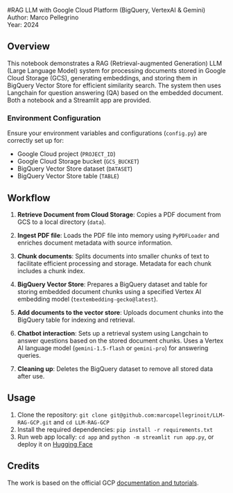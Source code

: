 #RAG LLM with Google Cloud Platform (BigQuery, VertexAI & Gemini)
Author: Marco Pellegrino<br>
Year: 2024

## Overview
This notebook demonstrates a RAG (Retrieval-augmented Generation) LLM (Large Language Model) system for processing documents stored in Google Cloud Storage (GCS), generating embeddings, and storing them in BigQuery Vector Store for efficient similarity search. The system then uses Langchain for question answering (QA) based on the embedded document. Both a notebook and a Streamlit app are provided.
  
### Environment Configuration
Ensure your environment variables and configurations (`config.py`) are correctly set up for:
- Google Cloud project (`PROJECT_ID`)
- Google Cloud Storage bucket (`GCS_BUCKET`)
- BigQuery Vector Store dataset (`DATASET`)
- BigQuery Vector Store table (`TABLE`)

## Workflow
1. **Retrieve Document from Cloud Storage**: Copies a PDF document from GCS to a local directory (`data`).
   
2. **Ingest PDF file**: Loads the PDF file into memory using `PyPDFLoader` and enriches document metadata with source information.

3. **Chunk documents**: Splits documents into smaller chunks of text to facilitate efficient processing and storage. Metadata for each chunk includes a chunk index.

4. **BigQuery Vector Store**: Prepares a BigQuery dataset and table for storing embedded document chunks using a specified Vertex AI embedding model (`textembedding-gecko@latest`).

5. **Add documents to the vector store**: Uploads document chunks into the BigQuery table for indexing and retrieval.

6. **Chatbot interaction**: Sets up a retrieval system using Langchain to answer questions based on the stored document chunks. Uses a Vertex AI language model (`gemini-1.5-flash` or `gemini-pro`) for answering queries.

7. **Cleaning up**: Deletes the BigQuery dataset to remove all stored data after use.

## Usage
1. Clone the repository: `git clone git@github.com:marcopellegrinoit/LLM-RAG-GCP.git` and `cd LLM-RAG-GCP`
2. Install the required dependencies: `pip install -r requirements.txt`
3. Run web app locally: `cd app` and `python -m streamlit run app.py`, or deploy it on [Hugging Face](https://huggingface.co/)

## Credits
The work is based on the official GCP [documentation and tutorials](https://github.com/GoogleCloudPlatform/generative-ai/blob/main/gemini/use-cases/retrieval-augmented-generation/rag_qna_with_bq_and_featurestore.ipynb).